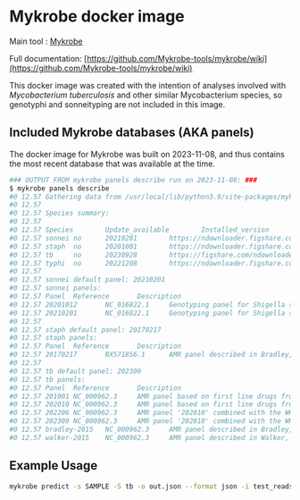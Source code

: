 # Mykrobe docker image

Main tool : [Mykrobe](https://github.com/Mykrobe-tools/mykrobe)

Full documentation: [https://github.com/Mykrobe-tools/mykrobe/wiki](https://github.com/Mykrobe-tools/mykrobe/wiki)

This docker image was created with the intention of analyses involved with _Mycobacterium tuberculosis_ and other similar Mycobacterium species, so genotyphi and sonneityping are not included in this image.

## Included Mykrobe databases (AKA panels)

The docker image for Mykrobe was built on 2023-11-08, and thus contains the most recent database that was available at the time.

```bash
### OUTPUT FROM mykrobe panels describe run on 2023-11-08: ###
$ mykrobe panels describe
#0 12.57 Gathering data from /usr/local/lib/python3.9/site-packages/mykrobe/data
#0 12.57
#0 12.57 Species summary:
#0 12.57
#0 12.57 Species        Update_available        Installed_version       Installed_url   Latest_version  Latest_url
#0 12.57 sonnei no      20210201        https://ndownloader.figshare.com/files/26274424 20210201        https://ndownloader.figshare.com/files/26274424
#0 12.57 staph  no      20201001        https://ndownloader.figshare.com/files/24914930 20201001        https://ndownloader.figshare.com/files/24914930
#0 12.57 tb     no      20230928        https://figshare.com/ndownloader/files/42494211 20230928        https://figshare.com/ndownloader/files/42494211
#0 12.57 typhi  no      20221208        https://ndownloader.figshare.com/files/38478086 20221208        https://ndownloader.figshare.com/files/38478086
#0 12.57
#0 12.57 sonnei default panel: 20210201
#0 12.57 sonnei panels:
#0 12.57 Panel  Reference       Description
#0 12.57 20201012       NC_016822.1     Genotyping panel for Shigella sonnei based on scheme defined in Hawkey 2020, and panel for variants in the quinolone resistance determining regions in gyrA and parC
#0 12.57 20210201       NC_016822.1     Genotyping panel for Shigella sonnei based on scheme defined in Hawkey 2020, and panel for variants in the quinolone resistance determining regions in gyrA and parC (same as 20201012, but with lineage3.7.30 added)
#0 12.57
#0 12.57 staph default panel: 20170217
#0 12.57 staph panels:
#0 12.57 Panel  Reference       Description
#0 12.57 20170217       BX571856.1      AMR panel described in Bradley, P et al. Rapid antibiotic-resistance predictions from genome sequence data for Staphylococcus aureus and Mycobacterium tuberculosis. Nat. Commun. 6:10063 doi: 10.1038/ncomms10063 (2015)
#0 12.57
#0 12.57 tb default panel: 202309
#0 12.57 tb panels:
#0 12.57 Panel  Reference       Description
#0 12.57 201901 NC_000962.3     AMR panel based on first line drugs from NEJM-2018 variants (DOI 10.1056/NEJMoa1800474), and second line drugs from Walker 2015 panel
#0 12.57 202010 NC_000962.3     AMR panel based on first line drugs from NEJM-2018 variants (DOI 10.1056/NEJMoa1800474), second line drugs from Walker 2015 panel, and lineage scheme from Chiner-Oms 2020
#0 12.57 202206 NC_000962.3     AMR panel '202010' combined with the WHO 2021 catalogue (doi:10/h298 and doi:10/h299), and lineage scheme from Chiner-Oms 2020
#0 12.57 202309 NC_000962.3     AMR panel '202010' combined with the WHO 2021 catalogue (doi:10/h298 and doi:10/h299), lineage scheme from Chiner-Oms 2020, and updated species based on GTDB r214 (doi:10.1093/nar/gkab776)
#0 12.57 bradley-2015   NC_000962.3     AMR panel described in Bradley, P et al. Rapid antibiotic-resistance predictions from genome sequence data for Staphylococcus aureus and Mycobacterium tuberculosis. Nat. Commun. 6:10063 doi: 10.1038/ncomms10063 (2015)
#0 12.57 walker-2015    NC_000962.3     AMR panel described in Walker, Timothy M et al. Whole-genome sequencing for prediction of Mycobacterium tuberculosis drug susceptibility and resistance: a retrospective cohort study. The Lancet Infectious Diseases , Volume 15 , Issue 10 , 1193 - 1202
```

## Example Usage
```bash
mykrobe predict -s SAMPLE -S tb -o out.json --format json -i test_reads.fq.gz
```